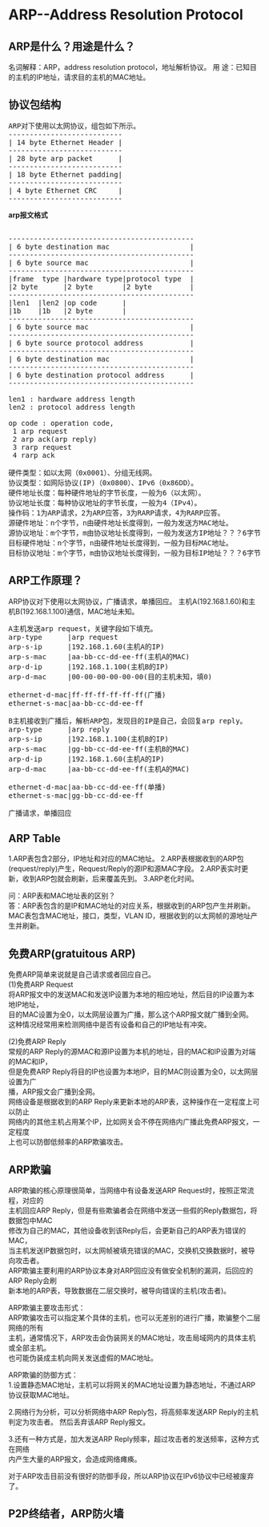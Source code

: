 # ARP--Address Resolution Protocol            
  
## ARP是什么？用途是什么？
名词解释：ARP，address resolution protocol，地址解析协议。
用    途：已知目的主机的IP地址，请求目的主机的MAC地址。

## 协议包结构
<pre>
ARP对下使用以太网协议，组包如下所示。
---------------------------          
| 14 byte Ethernet Header |           
---------------------------          
| 28 byte arp packet      |          
---------------------------          
| 18 byte Ethernet padding|          
---------------------------          
| 4 byte Ethernet CRC     |          
---------------------------          
</pre>
**arp报文格式**            
<pre>          
--------------------------------------------          
| 6 byte destination mac                   |          
--------------------------------------------          
| 6 byte source mac                        |          
--------------------------------------------          
|frame  type |hardware type|protocol type  |          
|2 byte      |2 byte       |2 byte         |          
--------------------------------------------          
|len1  |len2 |op code      |          
|1b    |1b   |2 byte       |          
--------------------------------------------          
| 6 byte source mac                        |          
--------------------------------------------          
| 6 byte source protocol address           |          
--------------------------------------------          
| 6 byte destination mac                   |          
--------------------------------------------          
| 6 byte destination protocol address      |          
--------------------------------------------          
          
len1 : hardware address length          
len2 : protocol address length          
          
op code : operation code,           
 1 arp request           
 2 arp ack(arp reply)          
 3 rarp request          
 4 rarp ack          
          
硬件类型：如以太网（0x0001）、分组无线网。          
协议类型：如网际协议(IP)（0x0800）、IPv6（0x86DD）。          
硬件地址长度：每种硬件地址的字节长度，一般为6（以太网）。          
协议地址长度：每种协议地址的字节长度，一般为4（IPv4）。          
操作码：1为ARP请求，2为ARP应答，3为RARP请求，4为RARP应答。          
源硬件地址：n个字节，n由硬件地址长度得到，一般为发送方MAC地址。          
源协议地址：m个字节，m由协议地址长度得到，一般为发送方IP地址？？？6字节？？？。          
目标硬件地址：n个字节，n由硬件地址长度得到，一般为目标MAC地址。          
目标协议地址：m个字节，m由协议地址长度得到，一般为目标IP地址？？？6字节？？？。          
</pre>          

## ARP工作原理？
ARP协议对下使用以太网协议，广播请求，单播回应。
主机A(192.168.1.60)和主机B(192.168.1.100)通信，MAC地址未知。
<pre>
A主机发送arp request，关键字段如下填充。
arp-type      |arp request
arp-s-ip      |192.168.1.60(主机A的IP)
arp-s-mac     |aa-bb-cc-dd-ee-ff(主机A的MAC)
arp-d-ip      |192.168.1.100(主机B的IP)
arp-d-mac     |00-00-00-00-00-00(目的主机未知，填0)

ethernet-d-mac|ff-ff-ff-ff-ff-ff(广播)
ethernet-s-mac|aa-bb-cc-dd-ee-ff

B主机接收到广播后，解析ARP包，发现目的IP是自己，会回复arp reply。
arp-type      |arp reply
arp-s-ip      |192.168.1.100(主机B的IP)
arp-s-mac     |gg-bb-cc-dd-ee-ff(主机B的MAC)
arp-d-ip      |192.168.1.60(主机A的IP)
arp-d-mac     |aa-bb-cc-dd-ee-ff(主机A的MAC)

ethernet-d-mac|aa-bb-cc-dd-ee-ff(单播)
ethernet-s-mac|gg-bb-cc-dd-ee-ff

广播请求，单播回应
</pre>

## ARP Table        
1.ARP表包含2部分，IP地址和对应的MAC地址。
2.ARP表根据收到的ARP包(request/reply)产生，Request/Reply的源IP和源MAC字段。
2.ARP表实时更新，收到ARP包就会刷新，后来覆盖先到。
3.ARP老化时间。  
  
问：ARP表和MAC地址表的区别？      
答：ARP表包含的是IP和MAC地址的对应关系，根据收到的ARP包产生并刷新。      
	MAC表包含MAC地址，接口，类型，VLAN ID，根据收到的以太网帧的源地址产    
	生并刷新。    
  
## 免费ARP(gratuitous ARP)        
免费ARP简单来说就是自己请求或者回应自己。      
(1)免费ARP Request      
将ARP报文中的发送MAC和发送IP设置为本地的相应地址，然后目的IP设置为本地IP地址，        
目的MAC设置为全0，以太网层设置为广播，那么这个ARP报文就广播到全网。      
这种情况经常用来检测网络中是否有设备和自己的IP地址有冲突。      
      
(2)免费ARP Reply      
常规的ARP Reply的源MAC和源IP设置为本机的地址，目的MAC和IP设置为对端的MAC和IP，        
但是免费ARP Reply将目的IP也设置为本地IP，目的MAC则设置为全0，以太网层设置为广      
播，ARP报文会广播到全网。      
网络设备是根据收到的ARP Reply来更新本地的ARP表，这种操作在一定程度上可以防止      
网络内的其他主机占用某个IP，比如网关会不停在网络内广播此免费ARP报文，一定程度      
上也可以防御低频率的ARP欺骗攻击。      
      
## ARP欺骗         
ARP欺骗的核心原理很简单，当网络中有设备发送ARP Request时，按照正常流程，对应的        
主机回应ARP Reply，但是有些欺骗者会在网络中发送一些假的Reply数据包，将数据包中MAC        
修改为自己的MAC，其他设备收到该Reply后，会更新自己的ARP表为错误的MAC，        
当主机发送IP数据包时，以太网帧被填充错误的MAC，交换机交换数据时，被导向攻击者。        
ARP欺骗主要利用的ARP协议本身对ARP回应没有做安全机制的漏洞，后回应的ARP Reply会刷        
新本地的ARP表，导致数据在二层交换时，被导向错误的主机(攻击者)。        
  
ARP欺骗主要攻击形式：    
ARP欺骗攻击可以指定某个具体的主机，也可以无差别的进行广播，欺骗整个二层网络的所有    
主机，通常情况下，ARP攻击会伪装网关的MAC地址，攻击局域网内的具体主机或全部主机。  
也可能伪装成主机向网关发送虚假的MAC地址。  
  
ARP欺骗的防御方式：  
1.设置静态MAC地址，主机可以将网关的MAC地址设置为静态地址，不通过ARP协议获取MAC地址。    
  
2.网络行为分析，可以分析网络中ARP Reply包，将高频率发送ARP Reply的主机判定为攻击者。
然后丢弃该ARP Reply报文。  
  
3.还有一种方式是，加大发送ARP Reply频率，超过攻击者的发送频率，这种方式在网络  
内产生大量的ARP报文，会造成网络瘫痪。  
  
对于ARP攻击目前没有很好的防御手段，所以ARP协议在IPv6协议中已经被废弃了。  
  
## P2P终结者，ARP防火墙  
